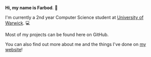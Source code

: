 **Hi, my name is Farbod**. :wave:

I'm currently a 2nd year Computer Science student at
[University of Warwick](https://warwick.ac.uk/fac/sci/dcs). :computer:

Most of my projects can be found here on GitHub.

You can also find out more about me and the things I've done on
[my website](https://farbodsz.net/)!
